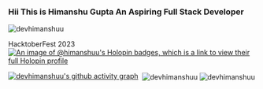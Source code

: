 ### Hii This is Himanshu Gupta An Aspiring Full Stack Developer
<p align="left"> <img src="https://komarev.com/ghpvc/?username=devhimanshuu&label=Profile%20views&color=0e75b6&style=flat" alt="devhimanshuu" /> </p>

HacktoberFest 2023
[![An image of @himanshuu's Holopin badges, which is a link to view their full Holopin profile](https://holopin.me/himanshuu)](https://holopin.io/@himanshuu)

[![devhimanshuu's github activity graph](https://github-readme-activity-graph.vercel.app/graph?username=devhimanshuu&bg_color=000000&color=86fee0&line=f70808&point=ffffff&area=true&hide_border=true)](https://github.com/ashutosh00710/github-readme-activity-graph)
<span>&nbsp;<img align="center" src="https://github-readme-stats.vercel.app/api?username=devhimanshuu&show_icons=true&locale=en" alt="devhimanshuu" /></span>
<span ><img align="center"  src="https://github-readme-streak-stats.herokuapp.com/?user=devhimanshuu&" alt="devhimanshuu" /></span>







